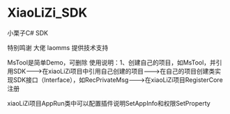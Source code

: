 # XiaoLiZi_SDK
小栗子C# SDK

特别鸣谢 大佬 laomms 提供技术支持

MsTool是简单Demo，可删除
使用说明：1、创建自己的项目，如MsTool，并引用SDK--->在xiaoLiZi项目中引用自己创建的项目--->在自己的项目创建类实现SDK接口（Interface），如RecPrivateMsg--->在xiaoLiZi项目RegisterCore 注册

xiaoLiZi项目AppRun类中可以配置插件说明SetAppInfo和权限SetProperty
